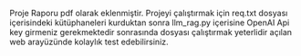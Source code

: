 Proje Raporu pdf olarak eklenmiştir. Projeyi çalıştırmak için req.txt dosyası içerisindeki kütüphaneleri kurduktan sonra llm_rag.py içerisine OpenAI Api key girmeniz gerekmektedir sonrasında dosyası çalıştırmak yeterlidir açılan web arayüzünde kolaylık test edebilirsiniz.
